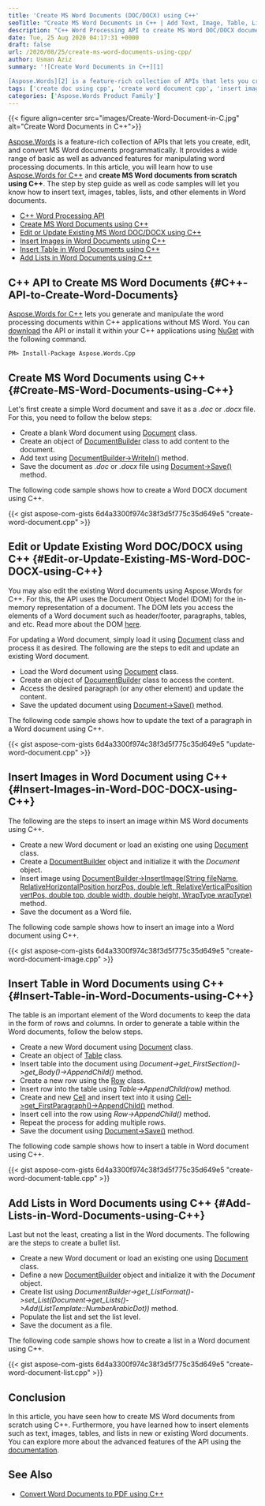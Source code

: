 ```yaml
---
title: 'Create MS Word Documents (DOC/DOCX) using C++'
seoTitle: "Create MS Word Documents in C++ | Add Text, Image, Table, List in Docs"
description: "C++ Word Processing API to create MS Word DOC/DOCX documents using C++. Insert text, tables, images, lists, and other elements in Word documents."
date: Tue, 25 Aug 2020 04:17:31 +0000
draft: false
url: /2020/08/25/create-ms-word-documents-using-cpp/
author: Usman Aziz
summary: '![Create Word Documents in C++][1]

[Aspose.Words][2] is a feature-rich collection of APIs that lets you create, edit, and convert MS Word documents programmatically. It provides a wide range of basic as well as advanced features for manipulating word processing documents. In this article, you will learn how to use [Aspose.Words for C++][3] and **create MS Word documents from scratch using C++**. The step by step guide as well as code samples will let you know how to insert text, images, tables, lists, and other elements in Word documents.'
tags: ['create doc using cpp', 'create word document cpp', 'insert image in Word document cpp', 'insert list in word document cpp', 'insert table in word document cpp']
categories: ['Aspose.Words Product Family']
---
```




{{< figure align=center src="images/Create-Word-Document-in-C.jpg" alt="Create Word Documents in C++">}}


[Aspose.Words][4] is a feature-rich collection of APIs that lets you create, edit, and convert MS Word documents programmatically. It provides a wide range of basic as well as advanced features for manipulating word processing documents. In this article, you will learn how to use [Aspose.Words for C++][5] and **create MS Word documents from scratch using C++**. The step by step guide as well as code samples will let you know how to insert text, images, tables, lists, and other elements in Word documents.

*   [C++ Word Processing API][6]
*   [Create MS Word Documents using C++][7]
*   [Edit or Update Existing MS Word DOC/DOCX using C++][8]
*   [Insert Images in Word Documents using C++][9]
*   [Insert Table in Word Documents using C++][10]
*   [Add Lists in Word Documents using C++][11]

## C++ API to Create MS Word Documents {#C++-API-to-Create-Word-Documents}

[Aspose.Words for C++][12] lets you generate and manipulate the word processing documents within C++ applications without MS Word. You can [download][13] the API or install it within your C++ applications using [NuGet][14] with the following command.

```
PM> Install-Package Aspose.Words.Cpp
```

## Create MS Word Documents using C++ {#Create-MS-Word-Documents-using-C++}

Let's first create a simple Word document and save it as a _.doc_ or _.docx_ file. For this, you need to follow the below steps:

*   Create a blank Word document using [Document][15] class.
*   Create an object of [DocumentBuilder][16] class to add content to the document.
*   Add text using [DocumentBuilder->Writeln()][17] method.
*   Save the document as _.doc_ or _.docx_ file using [Document->Save()][18] method.

The following code sample shows how to create a Word DOCX document using C++.

{{< gist aspose-com-gists 6d4a3300f974c38f3d5f775c35d649e5 "create-word-document.cpp" >}}

## Edit or Update Existing Word DOC/DOCX using C++ {#Edit-or-Update-Existing-MS-Word-DOC-DOCX-using-C++}

You may also edit the existing Word documents using Aspose.Words for C++. For this, the API uses the Document Object Model (DOM) for the in-memory representation of a document. The DOM lets you access the elements of a Word document such as header/footer, paragraphs, tables, and etc. Read more about the DOM [here][19].

For updating a Word document, simply load it using [Document][20] class and process it as desired. The following are the steps to edit and update an existing Word document.

*   Load the Word document using [Document][21] class.
*   Create an object of [DocumentBuilder][22] class to access the content.
*   Access the desired paragraph (or any other element) and update the content.
*   Save the updated document using [Document->Save()][23] method.

The following code sample shows how to update the text of a paragraph in a Word document using C++.

{{< gist aspose-com-gists 6d4a3300f974c38f3d5f775c35d649e5 "update-word-document.cpp" >}}

## Insert Images in Word Document using C++ {#Insert-Images-in-Word-DOC-DOCX-using-C++}

The following are the steps to insert an image within MS Word documents using C++.

*   Create a new Word document or load an existing one using [Document][24] class.
*   Create a [DocumentBuilder][25] object and initialize it with the _Document_ object.
*   Insert image using [DocumentBuilder->InsertImage(String fileName, RelativeHorizontalPosition horzPos, double left, RelativeVerticalPosition vertPos, double top, double width, double height, WrapType wrapType)][26] method.
*   Save the document as a Word file.

The following code sample shows how to insert an image into a Word document using C++.

{{< gist aspose-com-gists 6d4a3300f974c38f3d5f775c35d649e5 "create-word-document-image.cpp" >}}

## Insert Table in Word Documents using C++ {#Insert-Table-in-Word-Documents-using-C++}

The table is an important element of the Word documents to keep the data in the form of rows and columns. In order to generate a table within the Word documents, follow the below steps.

*   Create a new Word document using [Document][27] class.
*   Create an object of [Table][28] class.
*   Insert table into the document using _Document->get\_FirstSection()->get\_Body()->AppendChild()_ method.
*   Create a new row using the [Row][29] class.
*   Insert row into the table using _Table->AppendChild(row)_ method.
*   Create and new [Cell][30] and insert text into it using [Cell->get\_FirstParagraph()->AppendChild()][31] method.
*   Insert cell into the row using _Row->AppendChild()_ method.
*   Repeat the process for adding multiple rows.
*   Save the document using [Document->Save()][32] method.

The following code sample shows how to insert a table in Word document using C++.

{{< gist aspose-com-gists 6d4a3300f974c38f3d5f775c35d649e5 "create-word-document-table.cpp" >}}

## Add Lists in Word Documents using C++ {#Add-Lists-in-Word-Documents-using-C++}

Last but not the least, creating a list in the Word documents. The following are the steps to create a bullet list.

*   Create a new Word document or load an existing one using [Document][33] class.
*   Define a new [DocumentBuilder][34] object and initialize it with the _Document_ object.
*   Create list using _DocumentBuilder->get\_ListFormat()->set\_List(Document->get\_Lists()->Add(ListTemplate::NumberArabicDot))_ method.
*   Populate the list and set the list level.
*   Save the document as a file.

The following code sample shows how to create a list in a Word document using C++.

{{< gist aspose-com-gists 6d4a3300f974c38f3d5f775c35d649e5 "create-word-document-list.cpp" >}}

## Conclusion

In this article, you have seen how to create MS Word documents from scratch using C++. Furthermore, you have learned how to insert elements such as text, images, tables, and lists in new or existing Word documents. You can explore more about the advanced features of the API using the [documentation][35].

## See Also

*   [Convert Word Documents to PDF using C++][36]




[1]: https://blog.aspose.com/wp-content/uploads/sites/2/2020/08/Create-Word-Document-in-C.jpg
[2]: https://products.aspose.com/words
[3]: https://products.aspose.com/words/cpp
[4]: https://products.aspose.com/words
[5]: https://products.aspose.com/words/cpp
[6]: #C++-API-to-Create-Word-Documents
[7]: #Create-MS-Word-Documents-using-C++
[8]: #Edit-or-Update-Existing-MS-Word-DOC-DOCX-using-C++
[9]: #Insert-Images-in-Word-DOC-DOCX-using-C++
[10]: #Insert-Table-in-Word-Documents-using-C++
[11]: #Add-Lists-in-Word-Documents-using-C++
[12]: https://products.aspose.com/words/cpp
[13]: https://downloads.aspose.com/words/cpp
[14]: https://www.nuget.org/packages/Aspose.Words.Cpp
[15]: https://apireference.aspose.com/words/cpp/class/aspose.words.document/
[16]: https://apireference.aspose.com/words/cpp/class/aspose.words.document_builder/
[17]: https://apireference.aspose.com/words/cpp/class/aspose.words.document_builder#a6d739b4d8b7260bdabb0e38967247f57
[18]: https://apireference.aspose.com/words/cpp/class/aspose.words.document#a4ba337135cd6c8bed74a268ba60218bd
[19]: https://docs.aspose.com/words/cpp/aspose-words-document-object-model/
[20]: https://apireference.aspose.com/words/cpp/class/aspose.words.document/
[21]: https://apireference.aspose.com/words/cpp/class/aspose.words.document/
[22]: https://apireference.aspose.com/words/cpp/class/aspose.words.document_builder/
[23]: https://apireference.aspose.com/words/cpp/class/aspose.words.document#a4ba337135cd6c8bed74a268ba60218bd
[24]: https://apireference.aspose.com/words/cpp/class/aspose.words.document/
[25]: https://apireference.aspose.com/words/cpp/class/aspose.words.document_builder/
[26]: https://apireference.aspose.com/words/cpp/class/aspose.words.document_builder#a453a3318c31c6b6fdc24a66ff925b711
[27]: https://apireference.aspose.com/words/cpp/class/aspose.words.document/
[28]: https://apireference.aspose.com/words/cpp/class/aspose.words.tables.table/
[29]: https://apireference.aspose.com/words/cpp/class/aspose.words.tables.row/
[30]: https://apireference.aspose.com/words/cpp/class/aspose.words.tables.cell/
[31]: https://apireference.aspose.com/words/cpp/class/aspose.words.tables.cell#a03648eef87125673be8882e8f4e053a9
[32]: https://apireference.aspose.com/words/cpp/class/aspose.words.document#a4ba337135cd6c8bed74a268ba60218bd
[33]: https://apireference.aspose.com/words/cpp/class/aspose.words.document/
[34]: https://apireference.aspose.com/words/cpp/class/aspose.words.document_builder/
[35]: https://docs.aspose.com/words/cpp/getting-started/
[36]: https://blog.aspose.com/2020/04/10/convert-word-doc-or-docx-to-pdf-in-cpp/





